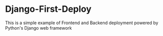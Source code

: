 # Django-First-Deploy
This is a simple example of Frontend and Backend deployment powered by Python's Django web framework 
